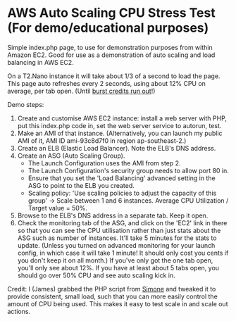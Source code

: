 AWS Auto Scaling CPU Stress Test (For demo/educational purposes)
==============

Simple index.php page, to use for demonstration purposes from within Amazon EC2. Good for use as a demonstration of auto scaling and load balancing in AWS EC2.

On a T2.Nano instance it will take about 1/3 of a second to load the page. This page auto refreshes every 2 seconds, using about 12% CPU on average, per tab open. (Until [burst credits run out](http://docs.aws.amazon.com/AWSEC2/latest/UserGuide/t2-instances.html#t2-instances-cpu-credits)!)

Demo steps:
1. Create and customise AWS EC2 instance: install a web server with PHP, put this index.php code in, set the web server service to autorun, test. 
2. Make an AMI of that instance. (Alternatively, you can launch my public AMI of it, AMI ID ami-93c8d7f0 in region ap-southeast-2.)
3. Create an ELB (Elastic Load Balancer). Note the ELB's DNS address.
4. Create an ASG (Auto Scaling Group). 
    - The Launch Configuration uses the AMI from step 2. 
    - The Launch Configuration's security group needs to allow port 80 in.
    - Ensure that you set the 'Load Balancing' advanced setting in the ASG to point to the ELB you created. 
    - Scaling policy: 'Use scaling policies to adjust the capacity of this group' -> Scale between 1 and 6 instances. Average CPU Utilization / Target value = 50%.
5. Browse to the ELB's DNS address in a separate tab. Keep it open.
6. Check the monitoring tab of the ASG, and click on the 'EC2' link in there so that you can see the CPU utilisation rather than just stats about the ASG such as number of instances. It'll take 5 minutes for the stats to update. (Unless you turned on advanced monitoring for your launch config, in which case it will take 1 minute! It should only cost you cents if you don't keep it on all month.) If you've only got the one tab open, you'll only see about 12%. If you have at least about 5 tabs open, you should go over 50% CPU and see auto scaling kick in.

Credit: I (James) grabbed the PHP script from [Simone](https://github.com/simonebrunozzi/simplewebpage2) and tweaked it to provide consistent, small load, such that you can more easily control the amount of CPU being used. This makes it easy to test scale in and scale out actions.
